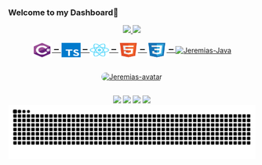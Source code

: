 ### Welcome to my Dashboard👋

<div align="center">
  <a href="https://github.com/JeremiasAlgonz">
  <img height="180em" src="https://github-readme-stats.vercel.app/api?username=JeremiasAlgonz&show_icons=true&theme=onedark&include_all_commits=true&count_private=true"/>
  <img height="180em" src="https://github-readme-stats.vercel.app/api/top-langs/?username=JeremiasAlgonz&layout=compact&langs_count=7&theme=dracula"/>
</div>
  
  <div  align="center" style="display: inline_block"><br>
  <img align="center" alt="Jeremias-Csharp" height="30" width="40" src="https://raw.githubusercontent.com/devicons/devicon/master/icons/csharp/csharp-original.svg">
    ➖
  <img align="center" alt="Jeremias-Ts" height="30" width="40" src="https://raw.githubusercontent.com/devicons/devicon/master/icons/typescript/typescript-plain.svg">
    ➖
  <img align="center" alt="Jeremias-React" height="30" width="40" src="https://raw.githubusercontent.com/devicons/devicon/master/icons/react/react-original.svg">
    ➖
  <img align="center" alt="Jeremias-HTML" height="30" width="40" src="https://raw.githubusercontent.com/devicons/devicon/master/icons/html5/html5-original.svg">
    ➖
  <img align="center" alt="Jeremias-CSS" height="30" width="40" src="https://raw.githubusercontent.com/devicons/devicon/master/icons/css3/css3-original.svg">
    ➖
  <img align="center" alt="Jeremias-Java" height="30" width="40" src="https://cdn.jsdelivr.net/gh/devicons/devicon/icons/java/java-original.svg" />
  <!--<img align="center" alt="Jeremias-Python" height="30" width="40" src="https://raw.githubusercontent.com/devicons/devicon/master/icons/python/python-original.svg">-->
  
</div>
  
  ##
  
  <div align="center">
    <div>
  <img align="center" alt="Jeremias-avatar" height="150" style="border-radius:50px;"      src="https://media.discordapp.net/attachments/833556923508326420/960003040419647488/xavatar-2.gif">
  </div>
    
  ##
  <a href="https://instagram.com/jeremias0fficial" target="_blank"><img src="https://img.shields.io/badge/Instagram-E4405F?style=for-the-badge&logo=instagram&logoColor=white" target="_blank"></a>
 <a href="https://discord.gg/aNmWTEJegs" target="_blank"><img src="https://img.shields.io/badge/Discord-7289DA?style=for-the-badge&logo=discord&logoColor=white" target="_blank"></a> 
  <a href = "mailto:jeremiasgoncalez@gmail.com"><img src="https://img.shields.io/badge/-Gmail-%23333?style=for-the-badge&logo=gmail&logoColor=white" target="_blank"></a>
  <a href="https://www.linkedin.com/in/jeremias-gonçalez-2aa7a9233" target="_blank"><img src="https://img.shields.io/badge/-LinkedIn-%230077B5?style=for-the-badge&logo=linkedin&logoColor=white" target="_blank"></a> 
    ![snake gif](https://github.com/JeremiasAlgonz/JeremiasAlgonz/blob/output/github-contribution-grid-snake.svg)
  </div>
  
